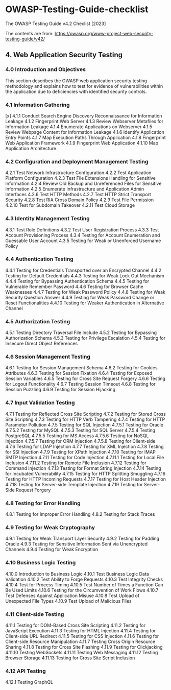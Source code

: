 # OWASP-Testing-Guide-checklist
The OWASP Testing Guide v4.2 Checlist [2023]

The contents are from: https://owasp.org/www-project-web-security-testing-guide/v42/

## 4. Web Application Security Testing

### 4.0 Introduction and Objectives
This section describes the OWASP web application security testing methodology and explains how to test for evidence of vulnerabilities within the application due to deficiencies with identified security controls.

### 4.1 Information Gathering
[x] 4.1.1 Conduct Search Engine Discovery Reconnaissance for Information Leakage
4.1.2 Fingerprint Web Server
4.1.3 Review Webserver Metafiles for Information Leakage
4.1.4 Enumerate Applications on Webserver
4.1.5 Review Webpage Content for Information Leakage
4.1.6 Identify Application Entry Points
4.1.7 Map Execution Paths Through Application
4.1.8 Fingerprint Web Application Framework
4.1.9 Fingerprint Web Application
4.1.10 Map Application Architecture

### 4.2 Configuration and Deployment Management Testing
4.2.1 Test Network Infrastructure Configuration
4.2.2 Test Application Platform Configuration
4.2.3 Test File Extensions Handling for Sensitive Information
4.2.4 Review Old Backup and Unreferenced Files for Sensitive Information
4.2.5 Enumerate Infrastructure and Application Admin Interfaces
4.2.6 Test HTTP Methods
4.2.7 Test HTTP Strict Transport Security
4.2.8 Test RIA Cross Domain Policy
4.2.9 Test File Permission
4.2.10 Test for Subdomain Takeover
4.2.11 Test Cloud Storage

### 4.3 Identity Management Testing
4.3.1 Test Role Definitions
4.3.2 Test User Registration Process
4.3.3 Test Account Provisioning Process
4.3.4 Testing for Account Enumeration and Guessable User Account
4.3.5 Testing for Weak or Unenforced Username Policy

### 4.4 Authentication Testing
4.4.1 Testing for Credentials Transported over an Encrypted Channel
4.4.2 Testing for Default Credentials
4.4.3 Testing for Weak Lock Out Mechanism
4.4.4 Testing for Bypassing Authentication Schema
4.4.5 Testing for Vulnerable Remember Password
4.4.6 Testing for Browser Cache Weaknesses
4.4.7 Testing for Weak Password Policy
4.4.8 Testing for Weak Security Question Answer
4.4.9 Testing for Weak Password Change or Reset Functionalities
4.4.10 Testing for Weaker Authentication in Alternative Channel

### 4.5 Authorization Testing
4.5.1 Testing Directory Traversal File Include
4.5.2 Testing for Bypassing Authorization Schema
4.5.3 Testing for Privilege Escalation
4.5.4 Testing for Insecure Direct Object References

### 4.6 Session Management Testing
4.6.1 Testing for Session Management Schema
4.6.2 Testing for Cookies Attributes
4.6.3 Testing for Session Fixation
4.6.4 Testing for Exposed Session Variables
4.6.5 Testing for Cross Site Request Forgery
4.6.6 Testing for Logout Functionality
4.6.7 Testing Session Timeout
4.6.8 Testing for Session Puzzling
4.6.9 Testing for Session Hijacking

### 4.7 Input Validation Testing
4.7.1 Testing for Reflected Cross Site Scripting
4.7.2 Testing for Stored Cross Site Scripting
4.7.3 Testing for HTTP Verb Tampering
4.7.4 Testing for HTTP Parameter Pollution
4.7.5 Testing for SQL Injection
4.7.5.1 Testing for Oracle
4.7.5.2 Testing for MySQL
4.7.5.3 Testing for SQL Server
4.7.5.4 Testing PostgreSQL
4.7.5.5 Testing for MS Access
4.7.5.6 Testing for NoSQL Injection
4.7.5.7 Testing for ORM Injection
4.7.5.8 Testing for Client-side
4.7.6 Testing for LDAP Injection
4.7.7 Testing for XML Injection
4.7.8 Testing for SSI Injection
4.7.9 Testing for XPath Injection
4.7.10 Testing for IMAP SMTP Injection
4.7.11 Testing for Code Injection
4.7.11.1 Testing for Local File Inclusion
4.7.11.2 Testing for Remote File Inclusion
4.7.12 Testing for Command Injection
4.7.13 Testing for Format String Injection
4.7.14 Testing for Incubated Vulnerability
4.7.15 Testing for HTTP Splitting Smuggling
4.7.16 Testing for HTTP Incoming Requests
4.7.17 Testing for Host Header Injection
4.7.18 Testing for Server-side Template Injection
4.7.19 Testing for Server-Side Request Forgery

### 4.8 Testing for Error Handling
4.8.1 Testing for Improper Error Handling
4.8.2 Testing for Stack Traces

### 4.9 Testing for Weak Cryptography
4.9.1 Testing for Weak Transport Layer Security
4.9.2 Testing for Padding Oracle
4.9.3 Testing for Sensitive Information Sent via Unencrypted Channels
4.9.4 Testing for Weak Encryption

### 4.10 Business Logic Testing
4.10.0 Introduction to Business Logic
4.10.1 Test Business Logic Data Validation
4.10.2 Test Ability to Forge Requests
4.10.3 Test Integrity Checks
4.10.4 Test for Process Timing
4.10.5 Test Number of Times a Function Can Be Used Limits
4.10.6 Testing for the Circumvention of Work Flows
4.10.7 Test Defenses Against Application Misuse
4.10.8 Test Upload of Unexpected File Types
4.10.9 Test Upload of Malicious Files

### 4.11 Client-side Testing
4.11.1 Testing for DOM-Based Cross Site Scripting
4.11.2 Testing for JavaScript Execution
4.11.3 Testing for HTML Injection
4.11.4 Testing for Client-side URL Redirect
4.11.5 Testing for CSS Injection
4.11.6 Testing for Client-side Resource Manipulation
4.11.7 Testing Cross Origin Resource Sharing
4.11.8 Testing for Cross Site Flashing
4.11.9 Testing for Clickjacking
4.11.10 Testing WebSockets
4.11.11 Testing Web Messaging
4.11.12 Testing Browser Storage
4.11.13 Testing for Cross Site Script Inclusion

### 4.12 API Testing
4.12.1 Testing GraphQL
